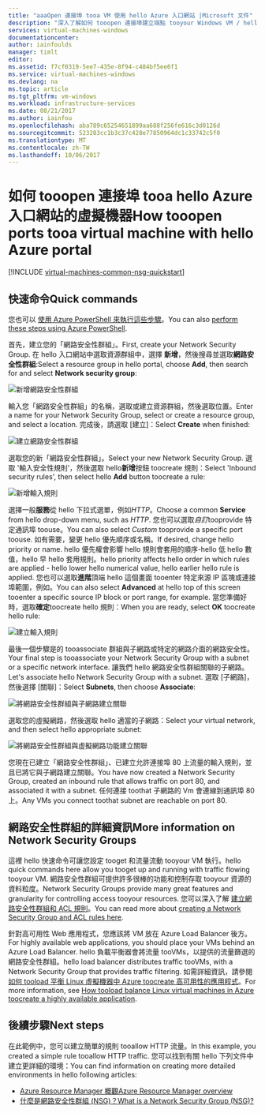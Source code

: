 ```yaml
---
title: "aaaOpen 連接埠 tooa VM 使用 hello Azure 入口網站 |Microsoft 文件"
description: "深入了解如何 tooopen 連接埠建立端點 tooyour Windows VM / hello Azure 入口網站中使用 hello 資源管理員部署模型"
services: virtual-machines-windows
documentationcenter: 
author: iainfoulds
manager: timlt
editor: 
ms.assetid: f7cf0319-5ee7-435e-8f94-c484bf5ee6f1
ms.service: virtual-machines-windows
ms.devlang: na
ms.topic: article
ms.tgt_pltfrm: vm-windows
ms.workload: infrastructure-services
ms.date: 08/21/2017
ms.author: iainfou
ms.openlocfilehash: aba789c65254651899aa688f256fe616c3d0126d
ms.sourcegitcommit: 523283cc1b3c37c428e77850964dc1c33742c5f0
ms.translationtype: MT
ms.contentlocale: zh-TW
ms.lasthandoff: 10/06/2017
---
```

# <a name="how-tooopen-ports-tooa-virtual-machine-with-hello-azure-portal"></a><span data-ttu-id="521db-103">如何 tooopen 連接埠 tooa hello Azure 入口網站的虛擬機器</span><span class="sxs-lookup"><span data-stu-id="521db-103">How tooopen ports tooa virtual machine with hello Azure portal</span></span>
[!INCLUDE [virtual-machines-common-nsg-quickstart](../../../includes/virtual-machines-common-nsg-quickstart.md)]

## <a name="quick-commands"></a><span data-ttu-id="521db-104">快速命令</span><span class="sxs-lookup"><span data-stu-id="521db-104">Quick commands</span></span>
<span data-ttu-id="521db-105">您也可以 [使用 Azure PowerShell 來執行這些步驟](nsg-quickstart-powershell.md)。</span><span class="sxs-lookup"><span data-stu-id="521db-105">You can also [perform these steps using Azure PowerShell](nsg-quickstart-powershell.md).</span></span>

<span data-ttu-id="521db-106">首先，建立您的「網路安全性群組」。</span><span class="sxs-lookup"><span data-stu-id="521db-106">First, create your Network Security Group.</span></span> <span data-ttu-id="521db-107">在 hello 入口網站中選取資源群組中，選擇 **新增**，然後搜尋並選取**網路安全性群組**:</span><span class="sxs-lookup"><span data-stu-id="521db-107">Select a resource group in hello portal, choose **Add**, then search for and select **Network security group**:</span></span>

![新增網路安全性群組](./media/nsg-quickstart-portal/add-nsg.png)

<span data-ttu-id="521db-109">輸入您「網路安全性群組」的名稱，選取或建立資源群組，然後選取位置。</span><span class="sxs-lookup"><span data-stu-id="521db-109">Enter a name for your Network Security Group, select or create a resource group, and select a location.</span></span> <span data-ttu-id="521db-110">完成後，請選取 [建立]：</span><span class="sxs-lookup"><span data-stu-id="521db-110">Select **Create** when finished:</span></span>

![建立網路安全性群組](./media/nsg-quickstart-portal/create-nsg.png)

<span data-ttu-id="521db-112">選取您的新「網路安全性群組」。</span><span class="sxs-lookup"><span data-stu-id="521db-112">Select your new Network Security Group.</span></span> <span data-ttu-id="521db-113">選取 '輸入安全性規則'，然後選取 hello**新增**按鈕 toocreate 規則：</span><span class="sxs-lookup"><span data-stu-id="521db-113">Select 'Inbound security rules', then select hello **Add** button toocreate a rule:</span></span>

![新增輸入規則](./media/nsg-quickstart-portal/add-inbound-rule.png)

<span data-ttu-id="521db-115">選擇一般**服務**從 hello 下拉式選單，例如*HTTP*。</span><span class="sxs-lookup"><span data-stu-id="521db-115">Choose a common **Service** from hello drop-down menu, such as *HTTP*.</span></span> <span data-ttu-id="521db-116">您也可以選取*自訂*tooprovide 特定通訊埠 toouse。</span><span class="sxs-lookup"><span data-stu-id="521db-116">You can also select *Custom* tooprovide a specific port toouse.</span></span> <span data-ttu-id="521db-117">如有需要，變更 hello 優先順序或名稱。</span><span class="sxs-lookup"><span data-stu-id="521db-117">If desired, change hello priority or name.</span></span> <span data-ttu-id="521db-118">hello 優先權會影響 hello 規則會套用的順序-hello 低 hello 數值，hello 早 hello 套用規則。</span><span class="sxs-lookup"><span data-stu-id="521db-118">hello priority affects hello order in which rules are applied - hello lower hello numerical value, hello earlier hello rule is applied.</span></span> <span data-ttu-id="521db-119">您也可以選取**進階**頂端 hello 這個畫面 tooenter 特定來源 IP 區塊或連接埠範圍，例如。</span><span class="sxs-lookup"><span data-stu-id="521db-119">You can also select **Advanced** at hello top of this screen tooenter a specific source IP block or port range, for example.</span></span> <span data-ttu-id="521db-120">當您準備好時，選取**確定**toocreate hello 規則：</span><span class="sxs-lookup"><span data-stu-id="521db-120">When you are ready, select **OK** toocreate hello rule:</span></span>

![建立輸入規則](./media/nsg-quickstart-portal/create-inbound-rule.png)

<span data-ttu-id="521db-122">最後一個步驟是的 tooassociate 群組與子網路或特定的網路介面的網路安全性。</span><span class="sxs-lookup"><span data-stu-id="521db-122">Your final step is tooassociate your Network Security Group with a subnet or a specific network interface.</span></span> <span data-ttu-id="521db-123">讓我們 hello 網路安全性群組關聯的子網路。</span><span class="sxs-lookup"><span data-stu-id="521db-123">Let's associate hello Network Security Group with a subnet.</span></span> <span data-ttu-id="521db-124">選取 [子網路]，然後選擇 [關聯]：</span><span class="sxs-lookup"><span data-stu-id="521db-124">Select **Subnets**, then choose **Associate**:</span></span>

![將網路安全性群組與子網路建立關聯](./media/nsg-quickstart-portal/associate-subnet.png)

<span data-ttu-id="521db-126">選取您的虛擬網路，然後選取 hello 適當的子網路：</span><span class="sxs-lookup"><span data-stu-id="521db-126">Select your virtual network, and then select hello appropriate subnet:</span></span>

![將網路安全性群組與虛擬網路功能建立關聯](./media/nsg-quickstart-portal/select-vnet-subnet.png)

<span data-ttu-id="521db-128">您現在已建立「網路安全性群組」、已建立允許連接埠 80 上流量的輸入規則，並且已將它與子網路建立關聯。</span><span class="sxs-lookup"><span data-stu-id="521db-128">You have now created a Network Security Group, created an inbound rule that allows traffic on port 80, and associated it with a subnet.</span></span> <span data-ttu-id="521db-129">任何連接 toothat 子網路的 Vm 會連線到通訊埠 80 上。</span><span class="sxs-lookup"><span data-stu-id="521db-129">Any VMs you connect toothat subnet are reachable on port 80.</span></span>

## <a name="more-information-on-network-security-groups"></a><span data-ttu-id="521db-130">網路安全性群組的詳細資訊</span><span class="sxs-lookup"><span data-stu-id="521db-130">More information on Network Security Groups</span></span>
<span data-ttu-id="521db-131">這裡 hello 快速命令可讓您設定 tooget 和流量流動 tooyour VM 執行。</span><span class="sxs-lookup"><span data-stu-id="521db-131">hello quick commands here allow you tooget up and running with traffic flowing tooyour VM.</span></span> <span data-ttu-id="521db-132">網路安全性群組可提供許多很棒的功能和控制存取 tooyour 資源的資料粒度。</span><span class="sxs-lookup"><span data-stu-id="521db-132">Network Security Groups provide many great features and granularity for controlling access tooyour resources.</span></span> <span data-ttu-id="521db-133">您可以深入了解 [建立網路安全性群組和 ACL 規則](../../virtual-network/virtual-networks-create-nsg-arm-ps.md)。</span><span class="sxs-lookup"><span data-stu-id="521db-133">You can read more about [creating a Network Security Group and ACL rules here](../../virtual-network/virtual-networks-create-nsg-arm-ps.md).</span></span>

<span data-ttu-id="521db-134">針對高可用性 Web 應用程式，您應該將 VM 放在 Azure Load Balancer 後方。</span><span class="sxs-lookup"><span data-stu-id="521db-134">For highly available web applications, you should place your VMs behind an Azure Load Balancer.</span></span> <span data-ttu-id="521db-135">hello 負載平衡器會將流量 tooVMs，以提供的流量篩選的網路安全性群組。</span><span class="sxs-lookup"><span data-stu-id="521db-135">hello load balancer distributes traffic tooVMs, with a Network Security Group that provides traffic filtering.</span></span> <span data-ttu-id="521db-136">如需詳細資訊，請參閱[如何 tooload 平衡 Linux 虛擬機器中 Azure toocreate 高可用性的應用程式](tutorial-load-balancer.md)。</span><span class="sxs-lookup"><span data-stu-id="521db-136">For more information, see [How tooload balance Linux virtual machines in Azure toocreate a highly available application](tutorial-load-balancer.md).</span></span>

## <a name="next-steps"></a><span data-ttu-id="521db-137">後續步驟</span><span class="sxs-lookup"><span data-stu-id="521db-137">Next steps</span></span>
<span data-ttu-id="521db-138">在此範例中，您可以建立簡單的規則 tooallow HTTP 流量。</span><span class="sxs-lookup"><span data-stu-id="521db-138">In this example, you created a simple rule tooallow HTTP traffic.</span></span> <span data-ttu-id="521db-139">您可以找到有關 hello 下列文件中建立更詳細的環境：</span><span class="sxs-lookup"><span data-stu-id="521db-139">You can find information on creating more detailed environments in hello following articles:</span></span>

* [<span data-ttu-id="521db-140">Azure Resource Manager 概觀</span><span class="sxs-lookup"><span data-stu-id="521db-140">Azure Resource Manager overview</span></span>](../../azure-resource-manager/resource-group-overview.md)
* [<span data-ttu-id="521db-141">什麼是網路安全性群組 (NSG)？</span><span class="sxs-lookup"><span data-stu-id="521db-141">What is a Network Security Group (NSG)?</span></span>](../../virtual-network/virtual-networks-nsg.md)